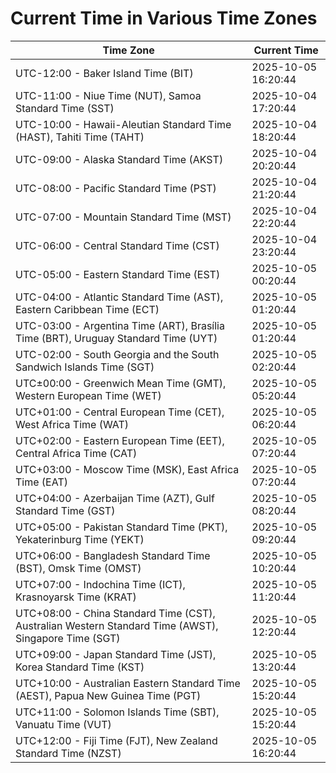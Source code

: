 # Current Time in Various Time Zones

| Time Zone | Current Time |
|-----------|--------------|
| UTC-12:00 - Baker Island Time (BIT) | 2025-10-05 16:20:44 |
| UTC-11:00 - Niue Time (NUT), Samoa Standard Time (SST) | 2025-10-04 17:20:44 |
| UTC-10:00 - Hawaii-Aleutian Standard Time (HAST), Tahiti Time (TAHT) | 2025-10-04 18:20:44 |
| UTC-09:00 - Alaska Standard Time (AKST) | 2025-10-04 20:20:44 |
| UTC-08:00 - Pacific Standard Time (PST) | 2025-10-04 21:20:44 |
| UTC-07:00 - Mountain Standard Time (MST) | 2025-10-04 22:20:44 |
| UTC-06:00 - Central Standard Time (CST) | 2025-10-04 23:20:44 |
| UTC-05:00 - Eastern Standard Time (EST) | 2025-10-05 00:20:44 |
| UTC-04:00 - Atlantic Standard Time (AST), Eastern Caribbean Time (ECT) | 2025-10-05 01:20:44 |
| UTC-03:00 - Argentina Time (ART), Brasília Time (BRT), Uruguay Standard Time (UYT) | 2025-10-05 01:20:44 |
| UTC-02:00 - South Georgia and the South Sandwich Islands Time (SGT) | 2025-10-05 02:20:44 |
| UTC±00:00 - Greenwich Mean Time (GMT), Western European Time (WET) | 2025-10-05 05:20:44 |
| UTC+01:00 - Central European Time (CET), West Africa Time (WAT) | 2025-10-05 06:20:44 |
| UTC+02:00 - Eastern European Time (EET), Central Africa Time (CAT) | 2025-10-05 07:20:44 |
| UTC+03:00 - Moscow Time (MSK), East Africa Time (EAT) | 2025-10-05 07:20:44 |
| UTC+04:00 - Azerbaijan Time (AZT), Gulf Standard Time (GST) | 2025-10-05 08:20:44 |
| UTC+05:00 - Pakistan Standard Time (PKT), Yekaterinburg Time (YEKT) | 2025-10-05 09:20:44 |
| UTC+06:00 - Bangladesh Standard Time (BST), Omsk Time (OMST) | 2025-10-05 10:20:44 |
| UTC+07:00 - Indochina Time (ICT), Krasnoyarsk Time (KRAT) | 2025-10-05 11:20:44 |
| UTC+08:00 - China Standard Time (CST), Australian Western Standard Time (AWST), Singapore Time (SGT) | 2025-10-05 12:20:44 |
| UTC+09:00 - Japan Standard Time (JST), Korea Standard Time (KST) | 2025-10-05 13:20:44 |
| UTC+10:00 - Australian Eastern Standard Time (AEST), Papua New Guinea Time (PGT) | 2025-10-05 15:20:44 |
| UTC+11:00 - Solomon Islands Time (SBT), Vanuatu Time (VUT) | 2025-10-05 15:20:44 |
| UTC+12:00 - Fiji Time (FJT), New Zealand Standard Time (NZST) | 2025-10-05 16:20:44 |
